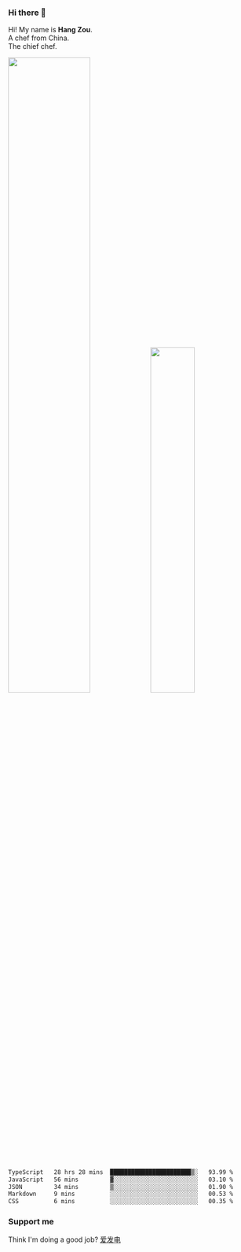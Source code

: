 ### Hi there 👋

Hi! My name is **Hang Zou**.  
A chef from China.  
The chief chef.

<img align="" width="57.5%" src="https://github-readme-stats.vercel.app/api?username=zouhangwithsweet&hide_title=true&hide_border=true&show_icons=true&include_all_commits=true&line_height=21" /><img align="" width="42.4%" src="https://github-readme-stats.vercel.app/api/top-langs/?username=zouhangwithsweet&hide_title=true&hide_border=true&layout=compact" />

<!--START_SECTION:waka-->

```txt
TypeScript   28 hrs 28 mins  ███████████████████████▒░   93.99 %
JavaScript   56 mins         ▓░░░░░░░░░░░░░░░░░░░░░░░░   03.10 %
JSON         34 mins         ▒░░░░░░░░░░░░░░░░░░░░░░░░   01.90 %
Markdown     9 mins          ░░░░░░░░░░░░░░░░░░░░░░░░░   00.53 %
CSS          6 mins          ░░░░░░░░░░░░░░░░░░░░░░░░░   00.35 %
```

<!--END_SECTION:waka-->

### Support me

Think I'm doing a good job? [爱发电](https://afdian.net/@zouhangsweet)
